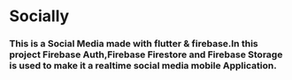 
# Socially

### This is a Social Media made with flutter & firebase.In this project Firebase Auth,Firebase Firestore and Firebase Storage is used to make it a realtime social media mobile Application.
